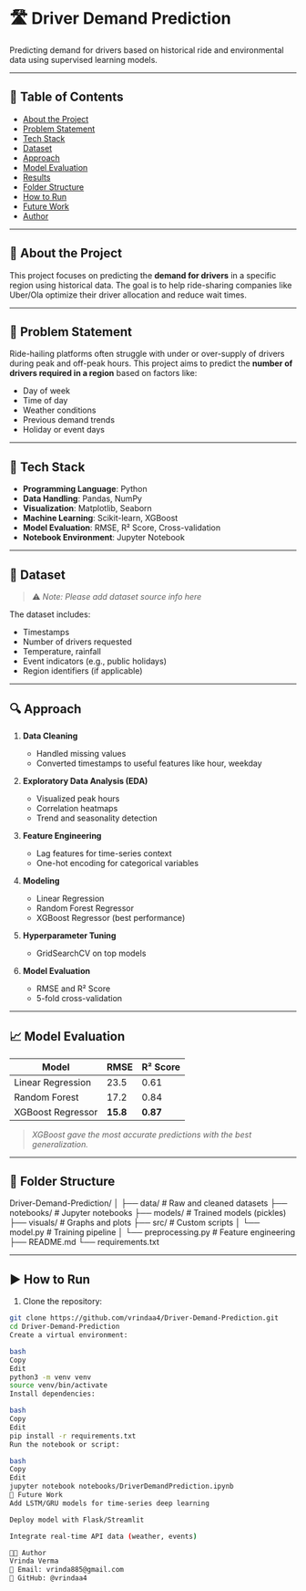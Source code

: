 # 🛣️ Driver Demand Prediction

Predicting demand for drivers based on historical ride and environmental data using supervised learning models.

---

## 📌 Table of Contents

- [About the Project](#about-the-project)
- [Problem Statement](#problem-statement)
- [Tech Stack](#tech-stack)
- [Dataset](#dataset)
- [Approach](#approach)
- [Model Evaluation](#model-evaluation)
- [Results](#results)
- [Folder Structure](#folder-structure)
- [How to Run](#how-to-run)
- [Future Work](#future-work)
- [Author](#author)

---

## 🧠 About the Project

This project focuses on predicting the **demand for drivers** in a specific region using historical data. The goal is to help ride-sharing companies like Uber/Ola optimize their driver allocation and reduce wait times.

---

## 🧾 Problem Statement

Ride-hailing platforms often struggle with under or over-supply of drivers during peak and off-peak hours. This project aims to predict the **number of drivers required in a region** based on factors like:

- Day of week  
- Time of day  
- Weather conditions  
- Previous demand trends  
- Holiday or event days

---

## 🧰 Tech Stack

- **Programming Language**: Python  
- **Data Handling**: Pandas, NumPy  
- **Visualization**: Matplotlib, Seaborn  
- **Machine Learning**: Scikit-learn, XGBoost  
- **Model Evaluation**: RMSE, R² Score, Cross-validation  
- **Notebook Environment**: Jupyter Notebook  

---

## 📂 Dataset

> ⚠️ *Note: Please add dataset source info here*

The dataset includes:
- Timestamps  
- Number of drivers requested  
- Temperature, rainfall  
- Event indicators (e.g., public holidays)  
- Region identifiers (if applicable)

---

## 🔍 Approach

1. **Data Cleaning**  
   - Handled missing values  
   - Converted timestamps to useful features like hour, weekday

2. **Exploratory Data Analysis (EDA)**  
   - Visualized peak hours  
   - Correlation heatmaps  
   - Trend and seasonality detection

3. **Feature Engineering**  
   - Lag features for time-series context  
   - One-hot encoding for categorical variables

4. **Modeling**  
   - Linear Regression  
   - Random Forest Regressor  
   - XGBoost Regressor (best performance)

5. **Hyperparameter Tuning**  
   - GridSearchCV on top models

6. **Model Evaluation**  
   - RMSE and R² Score  
   - 5-fold cross-validation

---

## 📈 Model Evaluation

| Model               | RMSE      | R² Score |
|--------------------|-----------|----------|
| Linear Regression   | 23.5      | 0.61     |
| Random Forest       | 17.2      | 0.84     |
| XGBoost Regressor   | **15.8**  | **0.87** |

> *XGBoost gave the most accurate predictions with the best generalization.*

---

## 📁 Folder Structure

Driver-Demand-Prediction/
│
├── data/ # Raw and cleaned datasets
├── notebooks/ # Jupyter notebooks
├── models/ # Trained models (pickles)
├── visuals/ # Graphs and plots
├── src/ # Custom scripts
│ └── model.py # Training pipeline
│ └── preprocessing.py # Feature engineering
├── README.md
└── requirements.txt

---

## ▶️ How to Run

1. Clone the repository:

```bash
git clone https://github.com/vrindaa4/Driver-Demand-Prediction.git
cd Driver-Demand-Prediction
Create a virtual environment:

bash
Copy
Edit
python3 -m venv venv
source venv/bin/activate
Install dependencies:

bash
Copy
Edit
pip install -r requirements.txt
Run the notebook or script:

bash
Copy
Edit
jupyter notebook notebooks/DriverDemandPrediction.ipynb
🚀 Future Work
Add LSTM/GRU models for time-series deep learning

Deploy model with Flask/Streamlit

Integrate real-time API data (weather, events)

👩‍💻 Author
Vrinda Verma
📧 Email: vrinda885@gmail.com
🔗 GitHub: @vrindaa4
